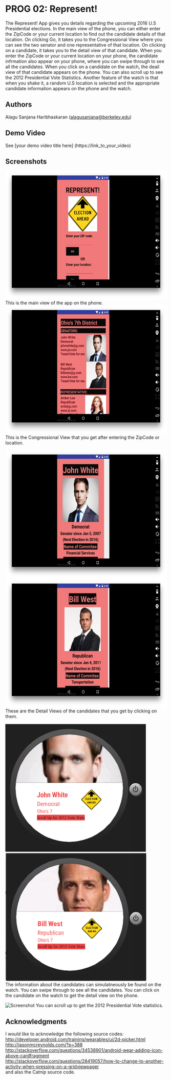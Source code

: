 # PROG 02: Represent!

The Represent! App gives you details regarding the upcoming 2016 U.S Presidential elections. In the main view of the phone, you can either enter the ZipCode or your current location to find out the candidate details of that location. On clicking Go, it takes you to the Congressional View where you can see the two senator and one representative of that location. On clicking on a candidate, it takes you to the detail view of that candidate. When you enter the ZipCode or your current location on your phone, the candidate infrmation also appear on your phone, where you can swipe through to see all the candidates. When you click on a candidate on the watch, the deail view of that candidate appears on the phone. You can also scroll up to see the 2012 Presidential Vote Statistics. Another feature of the watch is that when you shake it, a random U.S location is selected and the appropriate candidate information appears on the phone and the watch.     


## Authors

Alagu Sanjana Haribhaskaran (alagusanjana@berkeley.edu)

## Demo Video

See [your demo video title here] (https://link_to_your_video)

## Screenshots

<img src="screenshots/PhoneMainView.png" height="400" alt="Screenshot"/>                                              
This is the main view of the app on the phone.            

<img src="screenshots/CongView.png" height="400" alt="Screenshot"/>                                       
This is the Congressional View that you get after entering the ZipCode or location.             

<img src="screenshots/JohnPhone.png" height="400" alt="Screenshot"/><img src="screenshots/BillPhone.png" height="400" alt="Screenshot"/>                                                
These are the Detail Views of the candidates that you get by clicking on them.                               

<img src="screenshots/JohnWhitewatch.png" height="400" alt="Screenshot"/><img src="screenshots/BillWestWatch.png" height="400" alt="Screenshot"/>                                 
The information about the candidates can simulatneously be found on the watch. You can swipe through to see all the candidates. You can click on the candidate on the watch to get the detail view on the phone.                                          

<img src="screenshots/2012presidential vote.png" height="400" alt="Screenshot"/>                                             
You can scroll up to get the 2012 Presidential Vote statistics.                                        


## Acknowledgments

I would like to acknowledge the following source codes:                       
http://developer.android.com/training/wearables/ui/2d-picker.html                          
http://jasonmcreynolds.com/?p=388                    
http://stackoverflow.com/questions/34538901/android-wear-adding-icon-above-cardfragment                      
http://stackoverflow.com/questions/28419057/how-to-change-to-another-activity-when-pressing-on-a-gridviewpager                     
and also the Catnip source code.

